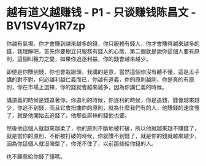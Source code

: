 # 越有道义越赚钱 - P1 - 只谈赚钱陈昌文 - BV1SV4y1R7zp

你越有氣場，你才會賺到越來越多的錢，你只服務有錢人，你才會賺得越來越多的錢，我理解吧，首先你要樹立只服務有錢人的心態，第二個就是說你這個人要有原則，這個叫毅力之變，如果你追逐利益，你的錢會越來越少。

即便是你賺到錢，你也會栽跟頭，我講的是意，當然這個你沒有聽不懂，這是孟子講的對不對，何必越利越仁義而已，你越有道義，你的原則越剛，你是真的有原則，你在市場上選擇，你的錢就會越來越多，因為你講仁義的時候。

講道義的時候是錢追著你，你追利的時候，你逐利的時候，你是追錢，錢會越來越少，你追不到錢，而且它會扭曲你的原則，就為什麼我們有的人，他賺錢的速度慢了，就是他開始去追錢了，他那些屌絲的錢他也要。

然後他這個人就越來越柔了，他的原則不斷地被打破，所以他就越來越不賺錢了，就是當你的原則，不斷被打破的時候，你就賺不到錢了，就是你的錢就越來越少，因為你這個人就沒陣型了，你兜不住了，以前那些給你錢的人。

也不願意給你錢了懂嗎。